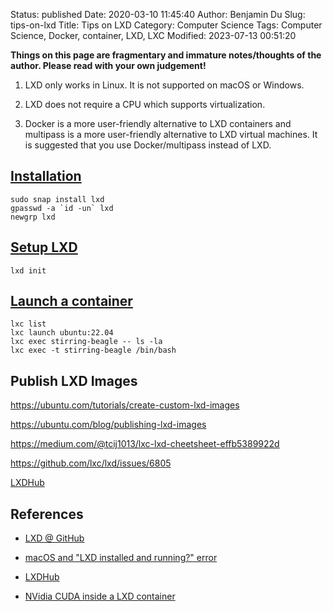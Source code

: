 Status: published
Date: 2020-03-10 11:45:40
Author: Benjamin Du
Slug: tips-on-lxd
Title: Tips on LXD
Category: Computer Science
Tags: Computer Science, Docker, container, LXD, LXC
Modified: 2023-07-13 00:51:20

**Things on this page are fragmentary and immature notes/thoughts of the author. Please read with your own judgement!**

1. LXD only works in Linux.
    It is not supported on macOS or Windows.

2. LXD does not require a CPU which supports virtualization. 

3. Docker is a more user-friendly alternative to LXD containers
  and multipass is a more user-friendly alternative to LXD virtual machines.
  It is suggested that you use Docker/multipass instead of LXD.

## [Installation](https://ubuntu.com/tutorials/tutorial-setting-up-lxd-1604#2-install-lxd)

    sudo snap install lxd
    gpasswd -a `id -un` lxd
    newgrp lxd

## [Setup LXD](https://ubuntu.com/tutorials/tutorial-setting-up-lxd-1604#3-setup-lxd)

    lxd init

## [Launch a container](https://ubuntu.com/tutorials/tutorial-setting-up-lxd-1604#4-launch-a-container)

    lxc list
    lxc launch ubuntu:22.04
    lxc exec stirring-beagle -- ls -la
    lxc exec -t stirring-beagle /bin/bash


## Publish LXD Images

https://ubuntu.com/tutorials/create-custom-lxd-images

https://ubuntu.com/blog/publishing-lxd-images

https://medium.com/@tcij1013/lxc-lxd-cheetsheet-effb5389922d

https://github.com/lxc/lxd/issues/6805

[LXDHub](https://lxdhub.xyz/remote/images/images)

## References

- [LXD @ GitHub](https://github.com/lxc/lxd)

- [macOS and "LXD installed and running?" error](https://github.com/lxc/lxd/issues/4015)

- [LXDHub](https://lxdhub.xyz/remote/images/images)

- [NVidia CUDA inside a LXD container](https://ubuntu.com/blog/nvidia-cuda-inside-a-lxd-container)
